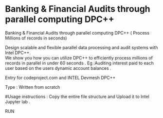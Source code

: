 # Banking & Financial Audits through parallel computing DPC++ 

Banking &amp; Financial Audits through parallel computing DPC++ ( Process Millions of records in seconds)

Design scalable and flexible  parallel data processing and audit systems with Intel DPC++.  
We show you how you can utilize DPC++  to  efficiently process millions of records in parallel in under 60 seconds .
Eg :Auditing interest  paid to each user based on the users dynamic account  balances . 


Entry for codeproject.com and INTEL Devmesh  DPC++

Type : Written from scratch 

#Usage instructions :
Copy the entire file structure and Upload it to  Intel  Jupyter lab .

RUN 
